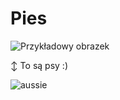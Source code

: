 # Pies

![Przykładowy obrazek](http://www.telekarma.pl/userfiles/images/aktualnosci/305464337-760x500.jpg)

  ↕ To są psy :)

![aussie](https://user-images.githubusercontent.com/125650963/219614401-86b19a07-a163-4a4a-86a9-643da361c9d5.jpg)
